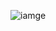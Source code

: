 ![iamge](https://github.com/yl-me/LearnOpenGL/blob/master/3%E5%8A%A0%E8%BD%BD%E6%A8%A1%E5%9E%8B/model.png)
